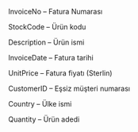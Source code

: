 InvoiceNo – Fatura Numarası

StockCode – Ürün kodu

Description – Ürün ismi

InvoiceDate – Fatura tarihi

UnitPrice – Fatura fiyatı (Sterlin)

CustomerID – Eşsiz müşteri numarası

Country – Ülke ismi

Quantity – Ürün adedi

